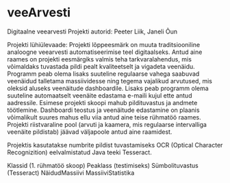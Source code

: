 # veeArvesti
Digitaalne veearvesti
Projekti autorid: Peeter Liik, Janeli Õun

Projekti lühiülevaade:
Projekti lõppeesmärk on muuta traditsiooniline analoogne veearvesti automatiseerimise teel digitaalseks. Antud aine raames on projekti eesmärgiks valmis teha tarkvaralahendus,
mis võimaldaks tuvastada pildi pealt kvaliteetselt ja vigadeta veenäidu. Programm peab olema lisaks suuteline regulaarse vahega saabuvad veenäidud talletama massiividesse ning
tegema vajalikud arvutused, mis oleksid aluseks veenäitude dashboardile. Lisaks peab programm olema suuteline automaatselt veenäite edastama e-maili kujul ette antud aadressile.
Esimese projekti skoopi mahub pildituvastus ja andmete töötlemine. Dashboardi teostus ja veenäitude edastamine on plaanis võimalikult suures mahus ellu viia antud aine teise
rühmatöö raames. Projekti riistvaraline pool (arvuti ja kaamera, mis regulaarse intervalliga veenäite pildistab) jäävad väljapoole antud aine raamidest.

Projektis kasutatakse numbrite pildist tuvastamiseks OCR (Optical Character Recognizition) eelvalmistatud Java teeki Tesseract.

Klassid (1. rühmatöö skoop)
Peaklass (testimiseks)
Sümbolituvastus (Tesseract)
NäidudMassiivi
MassiiviStatistika

